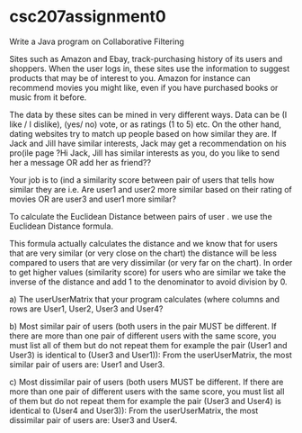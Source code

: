 # csc207assignment0
Write a Java program on Collaborative Filtering 

Sites such as Amazon and Ebay, track-purchasing history of its users and shoppers. When the user logs in, these sites use the information to suggest products that may be of interest to you. Amazon for instance can recommend movies you might like, even if you have purchased books or music from it before.
The data by these sites can be mined in very different ways. Data can be (I like / I dislike), (yes/ no) vote, or as ratings (1 to 5) etc. On the other hand, dating websites try to match up people based on how similar they are. If Jack and Jill have similar interests, Jack may get a recommendation on his pro(ile page ?Hi Jack, Jill has similar interests as you, do you like to send her a message OR add her as friend??

Your job is to (ind a similarity score between pair of users that tells how similar they are i.e. Are user1 and user2 more similar based on their rating of movies OR are user3 and user1 more similar? 
To calculate the Euclidean Distance between pairs of user . we use the Euclidean Distance formula.

This formula actually calculates the distance and we know that for users that are very similar (or very close on the chart) the distance will be less compared to users that are very dissimilar (or very far on the chart).In order to get higher values (similarity score) for users who are similar we take theinverse of the distance and add 1 to the denominator to avoid division by 0.

a) The userUserMatrix that your program calculates (where columns and rows are User1, User2, User3 and User4?

b) Most similar pair of users (both users in the pair MUST be different. If there are more than one pair of different users with the same score, you must list all of them but do not repeat them for example the pair (User1 and User3) is identical to (User3 and User1)): From the userUserMatrix, the most similar pair of users are: User1 and User3.
c) Most dissimilar pair of users (both users MUST be different. If there are more than one pair of different users with the same score, you must list all of them but do not repeat them for example the pair (User3 and User4) is identical to (User4 and User3)):From the userUserMatrix, the most dissimilar pair of users are:User3 and User4.